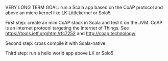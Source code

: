 VERY LONG TERM GOAL: run a Scala app based on the CoAP protocol and above an micro kernel like LK Littlekernel or Solo5.

First step: create an mini CoAP stack in Scala and test it on the JVM.  CoAP is an internet protocol targeting the Internet of Things.
See https://tools.ietf.org/html/rfc7252 and http://coap.technology/ 

Second step: cross compile it with Scala-native.

Third step: run a hello world app above LK or Solo5

